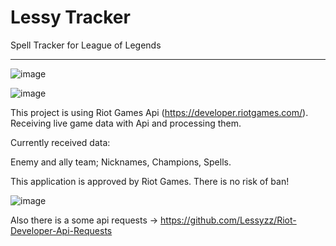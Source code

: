 # Lessy Tracker
Spell Tracker for League of Legends

-----

![image](https://github.com/Lessyzz/Lessy-Tracker/assets/102208615/37a4b9cc-aa43-4c0b-8cef-44a2af6e7403)

![image](https://github.com/Lessyzz/Lessy-Tracker/assets/102208615/bdfcb6f6-46bd-4315-9753-2c8c71ec330d)


This project is using Riot Games Api (https://developer.riotgames.com/).
Receiving live game data with Api and processing them.

Currently received data:

Enemy and ally team; Nicknames, Champions, Spells.

This application is approved by Riot Games. There is no risk of ban!

![image](https://github.com/Lessyzz/Lessy-Tracker/assets/102208615/c8f89eb9-a1bc-4d1e-b6d4-45b3ab926ffe)

Also there is a some api requests -> https://github.com/Lessyzz/Riot-Developer-Api-Requests
